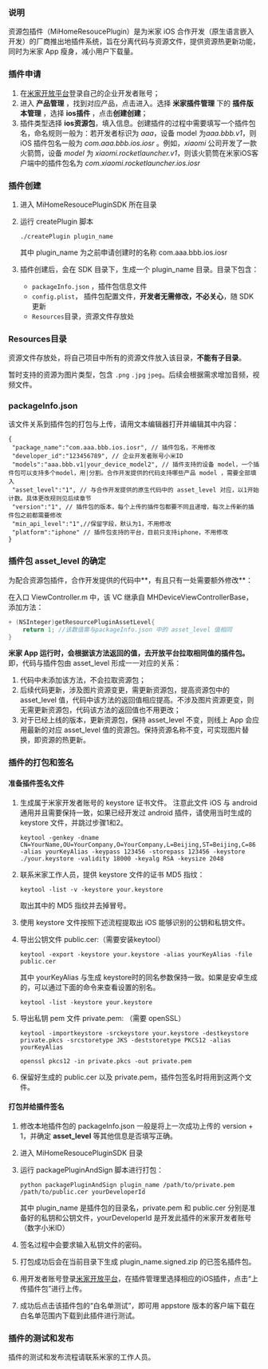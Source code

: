 ### 说明

资源包插件（MiHomeResoucePlugin）是为米家 iOS 合作开发（原生语言嵌入开发）的厂商推出地插件系统，旨在分离代码与资源文件，提供资源热更新功能，同时为米家 App 瘦身，减小用户下载量。

### 插件申请

1. 在[米家开放平台](https://open.home.mi.com)登录自己的企业开发者账号； 
2. 进入 **产品管理** ，找到对应产品，点击进入。选择 **米家插件管理** 下的 **插件版本管理** ，选择 **ios插件** ，点击**创建创建**；
3. 插件类型选择 **ios资源包**，填入信息。创建插件的过程中需要填写一个插件包名，命名规则一般为：若开发者标识为 *aaa*，设备 model 为*aaa.bbb.v1*，则 iOS 插件包名一般为 *com.aaa.bbb.ios.iosr* 。例如，*xiaomi* 公司开发了一款火箭筒，设备 *model* 为 *xiaomi.rocketlauncher.v1*，则该火箭筒在米家iOS客户端中的插件包名为 *com.xiaomi.rocketlauncher.ios.iosr*

### 插件创建

1. 进入 MiHomeResoucePluginSDK 所在目录

2. 运行 createPlugin 脚本

   ```shell
   ./createPlugin plugin_name
   ```

   其中 plugin_name 为之前申请创建时的名称 com.aaa.bbb.ios.iosr

3. 插件创建后，会在 SDK 目录下，生成一个  plugin_name 目录。目录下包含：

   - `packageInfo.json` ，插件包信息文件
   - `config.plist`， 插件包配置文件，**开发者无需修改，不必关心**，随 SDK 更新
   - `Resources`目录，资源文件存放处

### Resources目录

资源文件存放处，将自己项目中所有的资源文件放入该目录，**不能有子目录**。

暂时支持的资源为图片类型，包含 `.png` `.jpg` `jpeg`。后续会根据需求增加音频，视频文件。

### packageInfo.json

该文件关系到插件包的打包与上传，请用文本编辑器打开并编辑其中内容：

```
{
 "package_name":"com.aaa.bbb.ios.iosr", // 插件包名，不用修改
 "developer_id":"123456789", // 企业开发者账号小米ID
 "models":"aaa.bbb.v1|your_device_model2", // 插件支持的设备 model，一个插件包可以支持多个model，用|分割。合作开发提供的代码支持哪些产品 model ，需要全部填入
 "asset_level":"1", // 与合作开发提供的原生代码中的 asset_level 对应，以1开始计数。具体更改规则见后续章节
 "version":"1", // 插件包的版本，每个上传的插件包都要不同且递增，每次上传新的插件包之前都需要修改
 "min_api_level":"1",//保留字段，默认为1，不用修改
 "platform":"iphone" // 插件包支持的平台，目前只支持iphone，不用修改
}
```

### 插件包 asset_level 的确定

为配合资源包插件，合作开发提供的代码中**，有且只有一处需要额外修改**：

在入口 ViewController.m 中，该 VC 继承自 MHDeviceViewControllerBase，添加方法：

```objective-c
+ (NSInteger)getResourcePluginAssetLevel{
    return 1; //该数值需与packageInfo.json 中的 asset_level 值相同
}
```

**米家 App 运行时，会根据该方法返回的值，去开放平台拉取相同值的插件包。** 即，代码与插件包由 asset_level 形成一一对应的关系：

1. 代码中未添加该方法，不会拉取资源包；
2. 后续代码更新，涉及图片资源变更，需更新资源包，提高资源包中的 asset_level 值，代码中该方法的返回值相应提高。不涉及图片资源更变，则无需更新资源包，代码该方法的返回值也不用更改；
3. 对于已经上线的版本，更新资源包，保持 asset_level 不变，则线上 App 会应用最新的对应 asset_level 值的资源包。保持资源名称不变，可实现图片替换，即资源的热更新。

### 插件的打包和签名

#### 准备插件签名文件

1. 生成属于米家开发者账号的 keystore 证书文件。 注意此文件 iOS 与 android 通用并且需要保持一致，如果已经开发过 android 插件，请使用当时生成的 keystore 文件，并跳过步骤1和2。

   ```shell
   keytool -genkey -dname CN=YourName,OU=YourCompany,O=YourCompany,L=Beijing,ST=Beijing,C=86 -alias yourKeyAlias -keypass 123456 -storepass 123456 -keystore ./your.keystore -validity 18000 -keyalg RSA -keysize 2048
   ```

2. 联系米家工作人员，提供 keystore 文件的证书 MD5 指纹：

   ```shell
   keytool -list -v -keystore your.keystore
   ```

   取出其中的 MD5 指纹并去掉冒号。

3. 使用 keystore 文件按照下述流程提取出 iOS 能够识别的公钥和私钥文件。

4. 导出公钥文件 public.cer:（需要安装keytool）

   ```shell
   keytool -export -keystore your.keystore -alias yourKeyAlias -file public.cer
   ```

   其中 yourKeyAlias 与生成 keystore时的同名参数保持一致。如果是安卓生成的，可以通过下面的命令来查看设置的别名。

   ```shell
   keytool -list -keystore your.keystore
   ```

5. 导出私钥 pem 文件 private.pem: （需要 openSSL）

   ```shell
   keytool -importkeystore -srckeystore your.keystore -destkeystore private.pkcs -srcstoretype JKS -deststoretype PKCS12 -alias yourKeyAlias

   openssl pkcs12 -in private.pkcs -out private.pem
   ```

6. 保留好生成的 public.cer 以及 private.pem，插件包签名时将用到这两个文件。

#### 打包并给插件签名

1. 修改本地插件包的 packageInfo.json 一般是将上一次成功上传的 version + 1，并确定 **asset_level** 等其他信息是否填写正确。

2. 进入 MiHomeResoucePluginSDK 目录

3. 运行 packagePluginAndSign 脚本进行打包：

   ```shell
   python packagePluginAndSign plugin_name /path/to/private.pem /path/to/public.cer yourDeveloperId
   ```

   其中 plugin_name 是插件包的目录名，private.pem 和 public.cer 分别是准备好的私钥和公钥文件，yourDeveloperId 是开发此插件的米家开发者账号（数字小米ID）

4. 签名过程中会要求输入私钥文件的密码。

5. 打包成功后会在当前目录下生成 plugin_name.signed.zip 的已签名插件包。

6. 用开发者账号登录[米家开放平台](https://open.home.mi.com/)，在插件管理里选择相应的iOS插件，点击“上传插件包”进行上传。

7. 成功后点击该插件包的“白名单测试”，即可用 appstore 版本的客户端下载在白名单范围内下载到此插件进行测试。

### 插件的测试和发布

插件的测试和发布流程请联系米家的工作人员。
